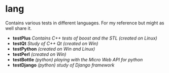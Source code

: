 lang
====

Contains various tests in different languages. For my reference but might as well share it.

* <B>testPlus</B>    <I>Contains C++ tests of boost and the STL (created on Linux)</I> 
* <B>testQt</B>      <I>Study of C++ Qt (created on Win)</I>
* <B>testPython</B>  <I>(created on Win and Linux)</I>
* <B>testPerl</B>    <I>(created on Win)</I>
* <B>testBottle</B>  <I>(python) playing with the Micro Web API for python</I>
* <B>testDjango</B> <I>(python) study of Django framework</I>
